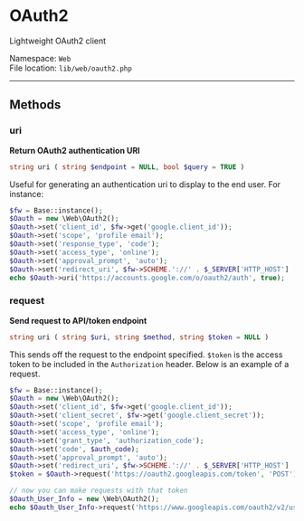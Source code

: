 # OAuth2

Lightweight OAuth2 client

Namespace: `Web` <br>
File location: `lib/web/oauth2.php`

---


## Methods


### uri

**Return OAuth2 authentication URI**

``` php
string uri ( string $endpoint = NULL, bool $query = TRUE )
```
Useful for generating an authentication uri to display to the end user. For instance:

``` php
$fw = Base::instance();
$Oauth = new \Web\OAuth2();
$Oauth->set('client_id', $fw->get('google.client_id'));
$Oauth->set('scope', 'profile email');
$Oauth->set('response_type', 'code');
$Oauth->set('access_type', 'online');
$Oauth->set('approval_prompt', 'auto');
$Oauth->set('redirect_uri', $fw->SCHEME.'://' . $_SERVER['HTTP_HOST'] . '/oauthRedirect');
echo $Oauth->uri('https://accounts.google.com/o/oauth2/auth', true);
```

### request

**Send request to API/token endpoint**

``` php
string uri ( string $uri, string $method, string $token = NULL )
```
This sends off the request to the endpoint specified. `$token` is the access token to be included in the `Authorization` header. Below is an example of a request.

``` php
$fw = Base::instance();
$Oauth = new \Web\OAuth2();
$Oauth->set('client_id', $fw->get('google.client_id'));
$Oauth->set('client_secret', $fw->get('google.client_secret'));
$Oauth->set('scope', 'profile email');
$Oauth->set('access_type', 'online');
$Oauth->set('grant_type', 'authorization_code');
$Oauth->set('code', $auth_code);
$Oauth->set('approval_prompt', 'auto');
$Oauth->set('redirect_uri', $fw->SCHEME.'://' . $_SERVER['HTTP_HOST'] . '/oauthRedirect');
$token = $Oauth->request('https://oauth2.googleapis.com/token', 'POST');

// now you can make requests with that token
$Oauth_User_Info = new \Web\OAuth2();
echo $Oauth_User_Info->request('https://www.googleapis.com/oauth2/v2/userinfo', 'GET', $token['access_token']);
```


